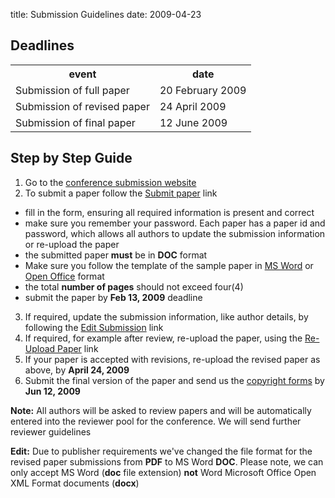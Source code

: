 title: Submission Guidelines
date: 2009-04-23 

## Deadlines

<table class="info" style="width:100%;">
<tr><th>event</th><th>date</th></tr>
<tr ><td>Submission of full paper</td><td>20 February 2009</td></tr>  
<tr class="current"><td>Submission of revised paper</td><td>24 April 2009</td></tr>
<tr><td>Submission of final paper</td><td> 12 June 2009</td></tr> 
</table>


## Step by Step Guide

1. Go to the [conference submission website](http://conference.4m-association.org)
2. To submit a paper follow the [Submit paper](http://conference.4m-association.org/author/submit.php) link
  * fill in the form, ensuring all required information is present and correct
  * make sure you remember your password. Each paper has a paper id and password, which allows all authors to update the submission information or re-upload the paper
  * the submitted paper **must** be in **DOC** format
  * Make sure you follow the template of the sample paper in [MS Word](/4m-association/files/Sample%20pages-%20full%20paper%20Instructions_1.doc) or [Open Office](/assets/files/Sample%20pages-%20full%20paper%20Instructions_0.odt ) format
  * the total **number of pages** should not exceed four(4)
  * submit the paper by **Feb 13, 2009** deadline
3. If required, update the submission information, like author details, by following the [Edit Submission](http://conference.4m-association.org/author/edit.php) link
4. If required, for example after review, re-upload the paper, using the [Re-Upload Paper](http://conference.4m-association.org/author/upload.php?t=reup) link
5. If your paper is accepted with revisions, re-upload the revised paper as above, by **April 24, 2009**
6. Submit the final version of the paper and send us the [copyright forms](/4m-association/conference/2009/License_Agreemen.html)  by **Jun 12, 2009**

**Note:** All authors will be asked to review papers and will be automatically entered into the reviewer pool for the conference. We will send further reviewer guidelines

**Edit:** Due to publisher requirements we've changed the file format for the revised paper submissions from **PDF** to MS Word **DOC**. Please note, we can only accept MS Word (**doc** file extension) **not** Word Microsoft Office Open XML Format documents (**docx**)
<!--break-->